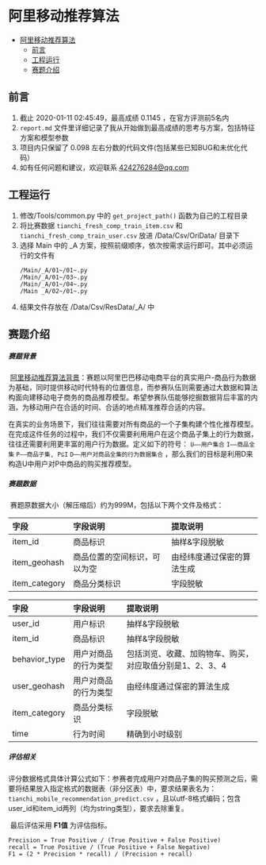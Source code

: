 # 阿里移动推荐算法



- [阿里移动推荐算法](#阿里移动推荐算法)
  - [前言](#前言)
  - [工程运行](#工程运行)
  - [赛题介绍](#赛题介绍)



##  前言

1. 截止 2020-01-11 02:45:49，最高成绩  0.1145 ，在官方评测前5名内
2. `report.md` 文件里详细记录了我从开始做到最高成绩的思考与方案，包括特征方案和模型参数
3. 项目内只保留了 0.098 左右分数的代码文件(包括某些已知BUG和未优化代码）
4. 如有任何问题和建议，欢迎联系 424276284@qq.com

   
##  工程运行
1. 修改/Tools/common.py 中的 `get_project_path()` 函数为自己的工程目录
2. 将比赛数据 `tianchi_fresh_comp_train_item.csv` 和 `tianchi_fresh_comp_train_user.csv` 放进 /Data/Csv/OriData/ 目录下
3. 选择 Main 中的  _A 方案，按照前缀顺序，依次按需求运行即可。其中必须运行的文件有  
   ```
   /Main/_A/01~/01~.py
   /Main/_A/01~/03~.py
   /Main/_A/01~/04~.py
   /Main _A/02~/01~.py
   ```
4. 结果文件存放在 /Data/Csv/ResData/_A/ 中



##  赛题介绍

##### 赛题背景

​	[阿里移动推荐算法背景](https://tianchi.aliyun.com/competition/entrance/231522/introduction)：赛题以阿里巴巴移动电商平台的真实用户-商品行为数据为基础，同时提供移动时代特有的位置信息，而参赛队伍则需要通过大数据和算法构面向建移动电子商务的商品推荐模型。希望参赛队伍能够挖掘数据背后丰富的内涵，为移动用户在合适的时间、合适的地点精准推荐合适的内容。	

​	在真实的业务场景下，我们往往需要对所有商品的一个子集构建个性化推荐模型。在完成这件任务的过程中，我们不仅需要利用用户在这个商品子集上的行为数据，往往还需要利用更丰富的用户行为数据。定义如下的符号： ```U——用户集合``` ```I——商品全集``` ```P——商品子集, P⊆I``` ```D——用户对商品全集的行为数据集合``` ，那么我们的目标是利用D来构造U中用户对P中商品的购买推荐模型。 

##### 赛题数据

​	赛题原数据大小（解压缩后）约为999M，包括以下两个文件及格式：

| 字段          | 字段说明                     | 提取说明                   |
| :------------ | :--------------------------- | :------------------------- |
| item_id       | 商品标识                     | 抽样&字段脱敏              |
| item_geohash  | 商品位置的空间标识，可以为空 | 由经纬度通过保密的算法生成 |
| item_category | 商品分类标识                 | 字段脱敏                   |

| 字段          | 字段说明             | 提取说明                                                 |
| :------------ | :------------------- | :------------------------------------------------------- |
| user_id       | 用户标识             | 抽样&字段脱敏                                            |
| item_id       | 商品标识             | 抽样&字段脱敏                                            |
| behavior_type | 用户对商品的行为类型 | 包括浏览、收藏、加购物车、购买，对应取值分别是1、2、3、4 |
| user_geohash  | 用户对商品的行为类型 | 由经纬度通过保密的算法生成                               |
| item_category | 商品分类标识         | 字段脱敏                                                 |
| time          | 行为时间             | 精确到小时级别                                           |

##### 评估相关

​	评分数据格式具体计算公式如下：参赛者完成用户对商品子集的购买预测之后，需要将结果放入指定格式的数据表（非分区表）中，要求结果表名为： ```tianchi_mobile_recommendation_predict.csv``` ，且以utf-8格式编码；包含user_id和item_id两列（均为string类型），要求去除重复。

​	最后评估采用 __F1值__ 为评估指标。

```
Precision = True Positive / (True Positive + False Positive)
recall = True Positive / (True Positive + False Negative)
F1 = (2 * Precision * recall) / (Precision + recall)
```




## 
